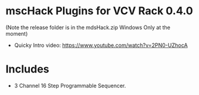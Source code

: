 # mscHack Plugins for VCV Rack 0.4.0

(Note the release folder is in the mdsHack.zip Windows Only at the moment)
- Quicky Intro video: https://www.youtube.com/watch?v=2PN0-UZhocA

# Includes

- 3 Channel 16 Step Programmable Sequencer.

